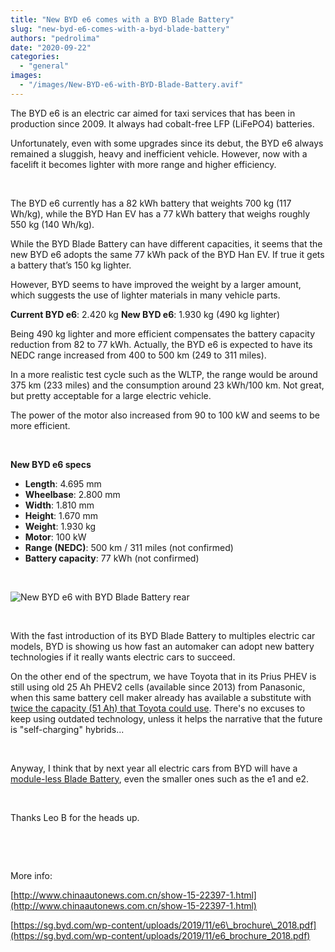 ```yaml
---
title: "New BYD e6 comes with a BYD Blade Battery"
slug: "new-byd-e6-comes-with-a-byd-blade-battery"
authors: "pedrolima"
date: "2020-09-22"
categories: 
  - "general"
images: 
  - "/images/New-BYD-e6-with-BYD-Blade-Battery.avif"
---
```


The BYD e6 is an electric car aimed for taxi services that has been in production since 2009. It always had cobalt-free LFP (LiFePO4) batteries.

Unfortunately, even with some upgrades since its debut, the BYD e6 always remained a sluggish, heavy and inefficient vehicle. However, now with a facelift it becomes lighter with more range and higher efficiency.

 

The BYD e6 currently has a 82 kWh battery that weights 700 kg (117 Wh/kg), while the BYD Han EV has a 77 kWh battery that weighs roughly 550 kg (140 Wh/kg).

While the BYD Blade Battery can have different capacities, it seems that the new BYD e6 adopts the same 77 kWh pack of the BYD Han EV. If true it gets a battery that’s 150 kg lighter.

However, BYD seems to have improved the weight by a larger amount, which suggests the use of lighter materials in many vehicle parts.

**Current BYD e6**: 2.420 kg **New BYD e6**: 1.930 kg (490 kg lighter)

Being 490 kg lighter and more efficient compensates the battery capacity reduction from 82 to 77 kWh. Actually, the BYD e6 is expected to have its NEDC range increased from 400 to 500 km (249 to 311 miles).

In a more realistic test cycle such as the WLTP, the range would be around 375 km (233 miles) and the consumption around 23 kWh/100 km. Not great, but pretty acceptable for a large electric vehicle.

The power of the motor also increased from 90 to 100 kW and seems to be more efficient.

 

**New BYD e6 specs**

- **Length**: 4.695 mm
- **Wheelbase**: 2.800 mm
- **Width**: 1.810 mm
- **Height**: 1.670 mm
- **Weight**: 1.930 kg
- **Motor**: 100 kW
- **Range (NEDC)**: 500 km / 311 miles (not confirmed)
- **Battery capacity**: 77 kWh (not confirmed)

 

![New BYD e6 with BYD Blade Battery rear](images/New-BYD-e6-with-BYD-Blade-Battery-rear.avif)

 

With the fast introduction of its BYD Blade Battery to multiples electric car models, BYD is showing us how fast an automaker can adopt new battery technologies if it really wants electric cars to succeed.

On the other end of the spectrum, we have Toyota that in its Prius PHEV is still using old 25 Ah PHEV2 cells (available since 2013) from Panasonic, when this same battery cell maker already has available a substitute with [twice the capacity (51 Ah) that Toyota could use](/2020/07/03/modern-panasonic-prismatic-battery-cells/). There's no excuses to keep using outdated technology, unless it helps the narrative that the future is "self-charging" hybrids...

 

Anyway, I think that by next year all electric cars from BYD will have a [module-less Blade Battery](/2020/04/12/simple-solution-for-safer-cheaper-more-energy-dense-batteries/), even the smaller ones such as the e1 and e2.

 

Thanks Leo B for the heads up.

 

 

More info:

[http://www.chinaautonews.com.cn/show-15-22397-1.html](http://www.chinaautonews.com.cn/show-15-22397-1.html)

[https://sg.byd.com/wp-content/uploads/2019/11/e6\_brochure\_2018.pdf](https://sg.byd.com/wp-content/uploads/2019/11/e6_brochure_2018.pdf)
